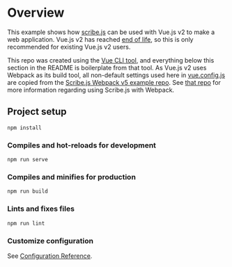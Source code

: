 # Overview
This example shows how [scribe.js](https://github.com/scribeocr/scribe.js) can be used with Vue.js v2 to make a web application.  Vue.js v2 has reached [end of life](https://v2.vuejs.org/eol/), so this is only recommended for existing Vue.js v2 users.  

This repo was created using the [Vue CLI tool](https://cli.vuejs.org/), and everything below this section in the README is boilerplate from that tool.  As Vue.js v2 uses Webpack as its build tool, all non-default settings used here in [vue.config.js](./vue.config.js) are copied from the [Scribe.js Webpack v5 example repo](https://github.com/scribeocr/scribe.js-example-webpack5).  See [that repo](https://github.com/scribeocr/scribe.js-example-webpack5) for more information regarding using Scribe.js with Webpack.

## Project setup
```
npm install
```

### Compiles and hot-reloads for development
```
npm run serve
```

### Compiles and minifies for production
```
npm run build
```

### Lints and fixes files
```
npm run lint
```

### Customize configuration
See [Configuration Reference](https://cli.vuejs.org/config/).
